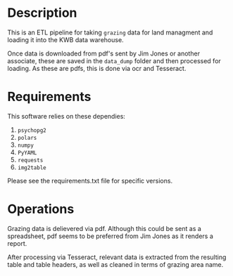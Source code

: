 # Description

This is an ETL pipeline for taking `grazing` data for land managment and loading it into the KWB data warehouse.

Once data is downloaded from pdf's sent by Jim Jones or another associate, these are saved in the `data_dump` folder and then processed for loading. As these are pdfs, this is done via ocr and Tesseract.

# Requirements

This software relies on these dependies:

1. `psychopg2`
2. `polars`
3. `numpy`
4. `PyYAML`
5. `requests`
6. `img2table`

Please see the requirements.txt file for specific versions.

# Operations

Grazing data is delievered via pdf. Although this could be sent as a spreadsheet, pdf seems to be preferred from Jim Jones as it renders a report. 

After processing via Tesseract, relevant data is extracted from the resulting table and table headers, as well as cleaned in terms of grazing area name.